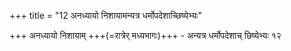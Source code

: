 +++
title = "12 अनध्यायो निशायामन्यत्र धर्मोपदेशाच्छिष्येभ्यः"

+++
अनध्यायो निशायाम् +++(=रात्रेर् मध्यभागः)+++ - अन्यत्र धर्मोपदेशाच् छिष्येभ्यः १२   
